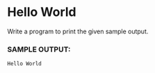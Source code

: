 # Hello World

Write a program to print the given sample output.

### SAMPLE OUTPUT:

```
Hello World
```
